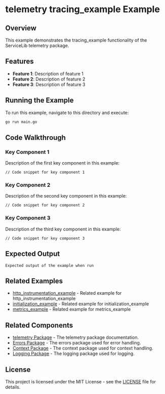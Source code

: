 # telemetry tracing_example Example

## Overview

This example demonstrates the tracing_example functionality of the ServiceLib telemetry package.

## Features

- **Feature 1**: Description of feature 1
- **Feature 2**: Description of feature 2
- **Feature 3**: Description of feature 3

## Running the Example

To run this example, navigate to this directory and execute:

```bash
go run main.go
```

## Code Walkthrough

### Key Component 1

Description of the first key component in this example:

```
// Code snippet for key component 1
```

### Key Component 2

Description of the second key component in this example:

```
// Code snippet for key component 2
```

### Key Component 3

Description of the third key component in this example:

```
// Code snippet for key component 3
```

## Expected Output

```
Expected output of the example when run
```

## Related Examples


- [http_instrumentation_example](../http_instrumentation_example/README.md) - Related example for http_instrumentation_example
- [initialization_example](../initialization_example/README.md) - Related example for initialization_example
- [metrics_example](../metrics_example/README.md) - Related example for metrics_example

## Related Components

- [telemetry Package](../../../telemetry/README.md) - The telemetry package documentation.
- [Errors Package](../../../errors/README.md) - The errors package used for error handling.
- [Context Package](../../../context/README.md) - The context package used for context handling.
- [Logging Package](../../../logging/README.md) - The logging package used for logging.

## License

This project is licensed under the MIT License - see the [LICENSE](../../../LICENSE) file for details.
